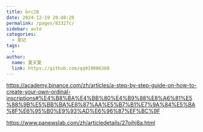 ```yaml
---
title: brc20
date: 2024-12-19 20:48:20
permalink: /pages/83327c/
sidebar: auto
categories:
  - 笔记
tags:
  - 
author: 
  name: 夏天夏
  link: https://github.com/qq919006380
---
```

https://academy.binance.com/zh/articles/a-step-by-step-guide-on-how-to-create-your-own-ordinal-inscriptions#%E4%B8%BA%E4%BB%80%E4%B9%88%E8%A6%81%E5%88%9B%E5%BB%BA%E8%87%AA%E5%B7%B1%E7%9A%84%E5%BA%8F%E6%95%B0%E9%93%AD%E6%96%87%EF%BC%9F

https://www.panewslab.com/zh/articledetails/27ojhj8a.html